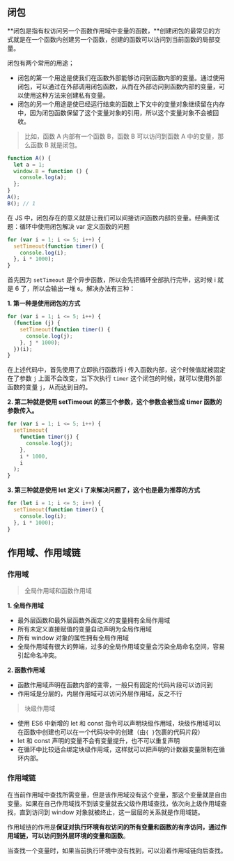 ## 闭包

**闭包是指有权访问另一个函数作用域中变量的函数，**创建闭包的最常见的方式就是在一个函数内创建另一个函数，创建的函数可以访问到当前函数的局部变量。

闭包有两个常用的用途；

- 闭包的第一个用途是使我们在函数外部能够访问到函数内部的变量。通过使用闭包，可以通过在外部调用闭包函数，从而在外部访问到函数内部的变量，可以使用这种方法来创建私有变量。
- 闭包的另一个用途是使已经运行结束的函数上下文中的变量对象继续留在内存中，因为闭包函数保留了这个变量对象的引用，所以这个变量对象不会被回收。

> 比如，函数 A 内部有一个函数 B，函数 B 可以访问到函数 A 中的变量，那么函数 B 就是闭包。

```js
function A() {
  let a = 1;
  window.B = function () {
    console.log(a);
  };
}
A();
B(); // 1
```

在 JS 中，闭包存在的意义就是让我们可以间接访问函数内部的变量。经典面试题：循环中使用闭包解决 var 定义函数的问题

```js
for (var i = 1; i <= 5; i++) {
  setTimeout(function timer() {
    console.log(i);
  }, i * 1000);
}
```

首先因为 `setTimeout` 是个异步函数，所以会先把循环全部执行完毕，这时候 i 就是 6 了，所以会输出一堆 `6`。解决办法有三种：

**1. 第一种是使用闭包的方式**

```js
for (var i = 1; i <= 5; i++) {
  (function (j) {
    setTimeout(function timer() {
      console.log(j);
    }, j * 1000);
  })(i);
}
```

在上述代码中，首先使用了立即执行函数将 i 传入函数内部，这个时候值就被固定在了参数 `j` 上面不会改变，当下次执行 `timer` 这个闭包的时候，就可以使用外部函数的变量 `j`，从而达到目的。

**2. 第二种就是使用 setTimeout 的第三个参数，这个参数会被当成 timer 函数的参数传入。**

```js
for (var i = 1; i <= 5; i++) {
  setTimeout(
    function timer(j) {
      console.log(j);
    },
    i * 1000,
    i
  );
}
```

**3. 第三种就是使用 let 定义 i 了来解决问题了，这个也是最为推荐的方式**

```js
for (let i = 1; i <= 5; i++) {
  setTimeout(function timer() {
    console.log(i);
  }, i * 1000);
}
```

## 作用域、作用域链

### 作用域

> 全局作用域和函数作用域

**1. 全局作用域**

- 最外层函数和最外层函数外面定义的变量拥有全局作用域
- 所有未定义直接赋值的变量自动声明为全局作用域
- 所有 window 对象的属性拥有全局作用域
- 全局作用域有很大的弊端，过多的全局作用域变量会污染全局命名空间，容易引起命名冲突。

**2. 函数作用域**

- 函数作用域声明在函数内部的变零，一般只有固定的代码片段可以访问到
- 作用域是分层的，内层作用域可以访问外层作用域，反之不行

> 块级作用域

- 使用 ES6 中新增的 let 和 const 指令可以声明块级作用域，块级作用域可以在函数中创建也可以在一个代码块中的创建（由`{ }`包裹的代码片段）
- let 和 const 声明的变量不会有变量提升，也不可以重复声明
- 在循环中比较适合绑定块级作用域，这样就可以把声明的计数器变量限制在循环内部。

### 作用域链

在当前作用域中查找所需变量，但是该作用域没有这个变量，那这个变量就是自由变量。如果在自己作用域找不到该变量就去父级作用域查找，依次向上级作用域查找，直到访问到 window 对象就被终止，这一层层的关系就是作用域链。

作用域链的作用是**保证对执行环境有权访问的所有变量和函数的有序访问，通过作用域链，可以访问到外层环境的变量和函数**。

当查找一个变量时，如果当前执行环境中没有找到，可以沿着作用域链向后查找。
